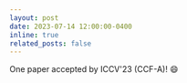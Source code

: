 ```yaml
---
layout: post
date: 2023-07-14 12:00:00-0400
inline: true
related_posts: false
---
```


One paper accepted by ICCV'23 (CCF-A)! :smile: